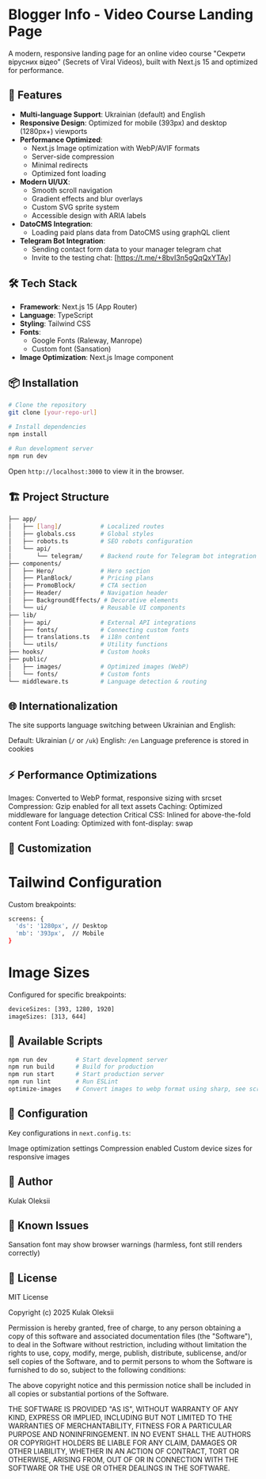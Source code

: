 # Blogger Info - Video Course Landing Page

A modern, responsive landing page for an online video course "Секрети вірусних відео" (Secrets of Viral Videos), built with Next.js 15 and optimized for performance.

## 🚀 Features

- **Multi-language Support**: Ukrainian (default) and English
- **Responsive Design**: Optimized for mobile (393px) and desktop (1280px+) viewports
- **Performance Optimized**:
  - Next.js Image optimization with WebP/AVIF formats
  - Server-side compression
  - Minimal redirects
  - Optimized font loading
- **Modern UI/UX**:
  - Smooth scroll navigation
  - Gradient effects and blur overlays
  - Custom SVG sprite system
  - Accessible design with ARIA labels
- **DatoCMS Integration**:
  - Loading paid plans data from DatoCMS using graphQL client
- **Telegram Bot Integration**:
  - Sending contact form data to your manager telegram chat
  - Invite to the testing chat: [https://t.me/+8bvI3n5gQqQxYTAy]

## 🛠 Tech Stack

- **Framework**: Next.js 15 (App Router)
- **Language**: TypeScript
- **Styling**: Tailwind CSS
- **Fonts**: 
  - Google Fonts (Raleway, Manrope)
  - Custom font (Sansation)
- **Image Optimization**: Next.js Image component

## 📦 Installation

```bash
# Clone the repository
git clone [your-repo-url]

# Install dependencies
npm install

# Run development server
npm run dev
```
Open ``http://localhost:3000`` to view it in the browser.

## 🏗 Project Structure

```bash
├── app/
│   ├── [lang]/           # Localized routes
│   ├── globals.css       # Global styles
│   ├── robots.ts         # SEO robots configuration
│   └── api/         
│       └── telegram/     # Backend route for Telegram bot integration
├── components/
│   ├── Hero/             # Hero section
│   ├── PlanBlock/        # Pricing plans
│   ├── PromoBlock/       # CTA section
│   ├── Header/           # Navigation header
│   ├── BackgroundEffects/ # Decorative elements
│   └── ui/               # Reusable UI components
├── lib/
│   ├── api/              # External API integrations
│   ├── fonts/            # Connecting custom fonts
│   ├── translations.ts   # i18n content
│   └── utils/            # Utility functions
├── hooks/                # Custom hooks 
├── public/
│   ├── images/           # Optimized images (WebP)
│   └── fonts/            # Custom fonts
└── middleware.ts         # Language detection & routing
```

## 🌐 Internationalization

The site supports language switching between Ukrainian and English:

Default: Ukrainian (``/`` or ``/uk``)
English: ``/en``
Language preference is stored in cookies

## ⚡ Performance Optimizations

Images: Converted to WebP format, responsive sizing with srcset
Compression: Gzip enabled for all text assets
Caching: Optimized middleware for language detection
Critical CSS: Inlined for above-the-fold content
Font Loading: Optimized with font-display: swap

## 🎨 Customization

# Tailwind Configuration
Custom breakpoints:
```bash
screens: {
  'ds': '1280px', // Desktop
  'mb': '393px',  // Mobile
}
```
# Image Sizes
Configured for specific breakpoints:
```bash
deviceSizes: [393, 1280, 1920]
imageSizes: [313, 644]
```

## 📝 Available Scripts

```bash
npm run dev        # Start development server
npm run build      # Build for production
npm run start      # Start production server
npm run lint       # Run ESLint
optimize-images    # Convert images to webp format using sharp, see scripts/covert-images.js
```

## 🔧 Configuration
Key configurations in ``next.config.ts``:

Image optimization settings
Compression enabled
Custom device sizes for responsive images

## 👤 Author

Kulak Oleksii

## 🐛 Known Issues

Sansation font may show browser warnings (harmless, font still renders correctly)

## 📄 License

MIT License

Copyright (c) 2025 Kulak Oleksii

Permission is hereby granted, free of charge, to any person obtaining a copy
of this software and associated documentation files (the "Software"), to deal
in the Software without restriction, including without limitation the rights
to use, copy, modify, merge, publish, distribute, sublicense, and/or sell
copies of the Software, and to permit persons to whom the Software is
furnished to do so, subject to the following conditions:

The above copyright notice and this permission notice shall be included in all
copies or substantial portions of the Software.

THE SOFTWARE IS PROVIDED "AS IS", WITHOUT WARRANTY OF ANY KIND, EXPRESS OR
IMPLIED, INCLUDING BUT NOT LIMITED TO THE WARRANTIES OF MERCHANTABILITY,
FITNESS FOR A PARTICULAR PURPOSE AND NONINFRINGEMENT. IN NO EVENT SHALL THE
AUTHORS OR COPYRIGHT HOLDERS BE LIABLE FOR ANY CLAIM, DAMAGES OR OTHER
LIABILITY, WHETHER IN AN ACTION OF CONTRACT, TORT OR OTHERWISE, ARISING FROM,
OUT OF OR IN CONNECTION WITH THE SOFTWARE OR THE USE OR OTHER DEALINGS IN THE
SOFTWARE.
